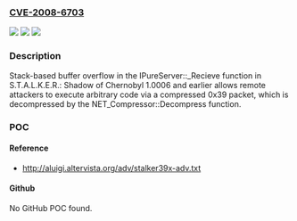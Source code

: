 ### [CVE-2008-6703](https://cve.mitre.org/cgi-bin/cvename.cgi?name=CVE-2008-6703)
![](https://img.shields.io/static/v1?label=Product&message=n%2Fa&color=blue)
![](https://img.shields.io/static/v1?label=Version&message=n%2Fa&color=blue)
![](https://img.shields.io/static/v1?label=Vulnerability&message=n%2Fa&color=brighgreen)

### Description

Stack-based buffer overflow in the IPureServer::_Recieve function in S.T.A.L.K.E.R.: Shadow of Chernobyl 1.0006 and earlier allows remote attackers to execute arbitrary code via a compressed 0x39 packet, which is decompressed by the NET_Compressor::Decompress function.

### POC

#### Reference
- http://aluigi.altervista.org/adv/stalker39x-adv.txt

#### Github
No GitHub POC found.

